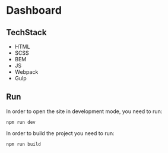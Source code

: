 # Dashboard

## TechStack

 - HTML
 - SCSS
 - BEM
 - JS
 - Webpack
 - Gulp

## Run
In order to open the site in development mode, you need to run:

    npm run dev
In order to build the project you need to run:

    npm run build
